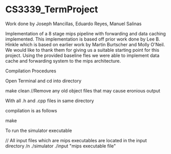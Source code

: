 # CS3339_TermProject

Work done by Joseph Mancillas, Eduardo Reyes, Manuel Salinas

Implementation of a 8 stage mips pipeline with forwarding and data caching implemented. This implementation is based off prior work done by Lee B. Hinkle which is based on earlier work by Martin Burtscher and Molly O'Neil. We would like to thank them for giving us a suitable starting point for this project. Using the provided baseline fles we were able to implement data cache and forwarding system to the mips architecture.


Compilation Procedures

Open Terminal and cd into directory

make clean //Remove any old object files that may cause eronious output

With all .h and .cpp files in same directory 

compilation is as follows

make 

To run the simulator executable

// All input files which are mips executables are located in the input directory
/n
./simulator ./input "mips executable file"
